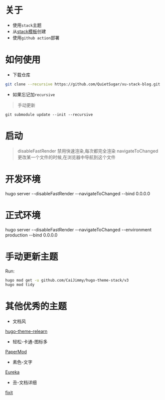 # 关于

- 使用`stack`主题
- 从[stack模板]()创建
- 使用`github action`部署

# 如何使用

- 下载仓库

```bash
git clone --recursive https://github.com/QuietSugar/xu-stack-blog.git
```
- 如果忘记加`recursive`

> 手动更新
```
git submodule update --init --recursive

```

# 启动

> disableFastRender 禁用快速渲染,每次都完全渲染
> navigateToChanged 更改某一个文件的时候,在浏览器中导航到这个文件


# 开发环境
hugo server --disableFastRender --navigateToChanged --bind 0.0.0.0
# 正式环境
hugo server --disableFastRender --navigateToChanged --environment production --bind 0.0.0.0



# 手动更新主题

Run:

```bash
hugo mod get -u github.com/CaiJimmy/hugo-theme-stack/v3
hugo mod tidy
```



# 其他优秀的主题

- 文档风

[hugo-theme-relearn](https://github.com/McShelby/hugo-theme-relearn)

- 轻松-卡通-图标多

[PaperMod](https://www.sulvblog.cn/posts/blog/)

- 素色-文字

[Eureka](https://www.wangchucheng.com/zh/docs/hugo-eureka/)

- 丑-文档详细

[fixit](https://fixit.lruihao.cn/zh-cn/documentation/basics/)
[]()
[]()